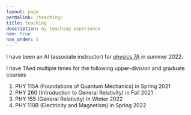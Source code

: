 ```yaml
---
layout: page
permalink: /teaching/
title: teaching
description: my teaching experience
nav: true
nav_order: 5
---
```


I have been an AI (associate instructor) for [physics 7A](https://physics.ucdavis.edu/undergraduates/academic-information/physics-courses) in summer 2022.

I have TAed multiple times for the following upper-division and graduate courses

1. PHY 115A (Foundations of Quantum Mechanics) in Spring 2021 
2. PHY 260 (Introduction to General Relativity) in Fall 2021
3. PHY 155 (General Relativity) in Winter 2022
4. PHY 110B (Electricity and Magnetism) in Spring 2022
  
